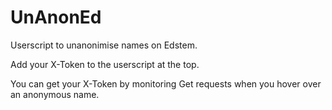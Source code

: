 # UnAnonEd
 Userscript to unanonimise names on Edstem.
 
 Add your X-Token to the userscript at the top.
 
 You can get your X-Token by monitoring Get requests when you hover over an anonymous name.
